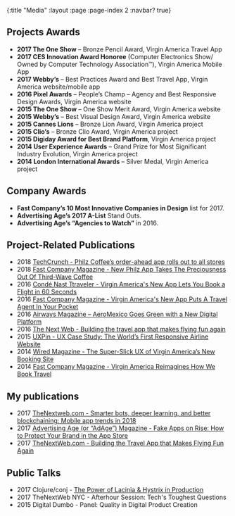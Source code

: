 {:title "Media"
 :layout :page
 :page-index 2
 :navbar? true}

 ## Projects Awards

* **2017 The One Show** – Bronze Pencil Award, Virgin America Travel App
* **2017 CES Innovation Award Honoree** (Computer Electronics Show/ Owned by Computer Technology Association™), Virgin America Mobile App
* **2017 Webby’s** – Best Practices Award and Best Travel App, Virgin America website/mobile app
* **2016 Pixel Awards** – People’s Champ – Agency and Best Responsive Design Awards, Virgin America website
* **2015 The One Show** – One Show Merit Award, Virgin America website
* **2015 Webby’s** – Best Visual Design Award, Virgin America website
* **2015 Cannes Lions** – Bronze Lion Award, Virgin America project
* **2015 Clio’s** – Bronze Clio Award, Virgin America project
* **2015 Digiday Award for Best Brand Platform**, Virgin America project
* **2014 User Experience Awards** – Grand Prize for Most Significant Industry Evolution, Virgin America project
* **2014 London International Awards** – Silver Medal, Virgin America project

## Company Awards

* **Fast Company’s 10 Most Innovative Companies in Design** list for 2017.
* **Advertising Age’s 2017 A-List** Stand Outs.
* **Advertising Age’s “Agencies to Watch”** in 2016.

## Project-Related Publications

* 2018 [TechCrunch - Philz Coffee’s order-ahead app rolls out to all stores](https://techcrunch.com/2018/03/12/philz-coffees-order-ahead-app-rolls-out-to-all-stores/?ncid=rss)
* 2018 [Fast Company Magazine - New Philz App Takes The Preciousness Out Of Third-Wave Coffee](https://www.fastcodesign.com/90163781/new-philz-app-takes-the-preciousness-out-of-third-wave-coffee)
* 2016 [Condé Nast Ttraveler - Virgin America's New App Lets You Book a Flight in 60 Seconds](http://www.cntraveler.com/stories/2016-07-28/virgin-america-new-app-lets-you-book-a-flight-in-60-seconds)
* 2016 [Fast Company Magazine - Virgin America's New App Puts A Travel Agent In Your Pocket](https://www.fastcodesign.com/3062242/terminal-velocity/virgin-americas-new-app-puts-a-travel-agent-in-your-pocket)
* 2016 [Airways Magazine – AeroMexico Goes Green with a New Digital Platform](https://airwaysmag.com/industry/aeromexico-new-digital-platform/)
* 2016 [The Next Web - Building the travel app that makes flying fun again](https://thenextweb.com/insider/2016/09/29/the-app-that-makes-flying-fun-again/)
* 2015 [UXPin - UX Case Study: The World’s First Responsive Airline Website](https://www.uxpin.com/studio/blog/ux-case-study-the-worlds-first-responsive-airline-website/)
* 2014 [Wired Magazine - The Super-Slick UX of Virgin America’s New Booking Site](https://www.wired.com/2014/06/the-super-slick-ux-of-virgin-americas-new-booking-site/)
* 2014 [Fast Company Magazine - Virgin America Reimagines How We Book Travel](https://www.fastcodesign.com/3031797/virgin-america-reimagines-how-we-book-travel)

## My publications

* 2017 [TheNextweb.com - Smarter bots, deeper learning, and better blockchaining: Mobile app trends in 2018](https://thenextweb.com/contributors/2017/12/08/smarter-bots-deeper-learning-better-blockchaining-mobile-app-trends-2018/)
* 2017 [Advertising Age (or “AdAge”) Magazine - Fake Apps on Rise: How to Protect Your Brand in the App Store](http://adage.com/article/digitalnext/protecting-brands-fake-apps/307483/)
* 2017 [TheNextWeb.com - Building the Travel App that Makes Flying Fun Again](https://thenextweb.com/insider/2016/09/29/the-app-that-makes-flying-fun-again/#.tnw_qrCjrLFC)

## Public Talks

* 2017 Clojure/conj - [The Power of Lacinia & Hystrix in Production](https://github.com/luchiniatwork/conj2017)
* 2017 TheNextWeb NYC - Afterhour Session: Tech's Toughest Questions
* 2015 Digital Dumbo - Panel: Quality in Digital Product Creation
